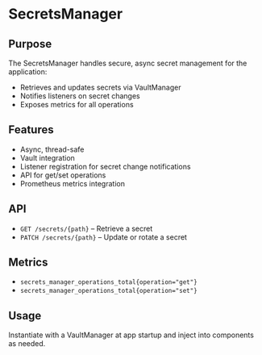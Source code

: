# SecretsManager

## Purpose

The SecretsManager handles secure, async secret management for the application:

- Retrieves and updates secrets via VaultManager
- Notifies listeners on secret changes
- Exposes metrics for all operations

## Features

- Async, thread-safe
- Vault integration
- Listener registration for secret change notifications
- API for get/set operations
- Prometheus metrics integration

## API

- `GET /secrets/{path}` – Retrieve a secret
- `PATCH /secrets/{path}` – Update or rotate a secret

## Metrics

- `secrets_manager_operations_total{operation="get"}`
- `secrets_manager_operations_total{operation="set"}`

## Usage

Instantiate with a VaultManager at app startup and inject into components as needed.
